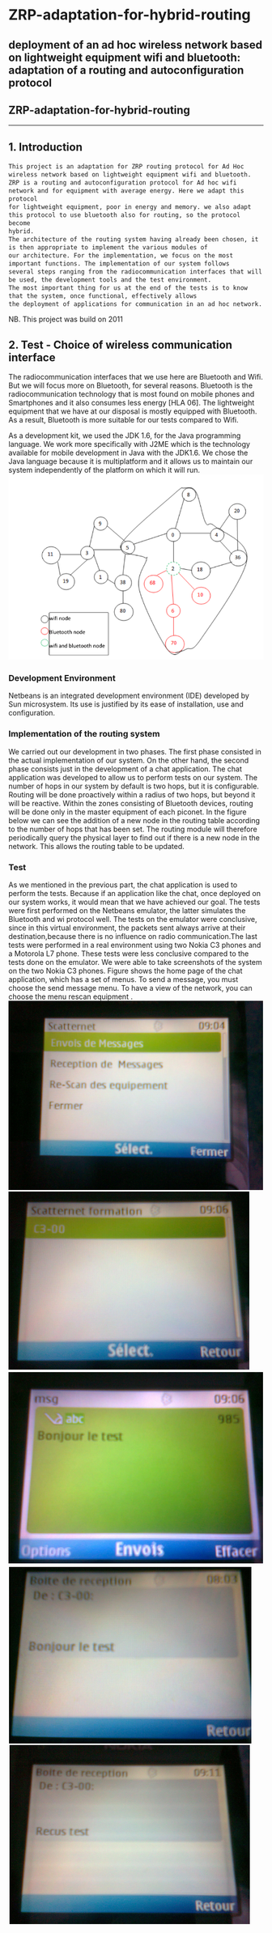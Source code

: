 # ZRP-adaptation-for-hybrid-routing 
deployment of an ad hoc wireless network based on lightweight equipment wifi and bluetooth: adaptation of a routing and autoconfiguration protocol
--------------------------------------------------------------------------------
##                ZRP-adaptation-for-hybrid-routing
--------------------------------------------------------------------------------
## 1. Introduction

    This project is an adaptation for ZRP routing protocol for Ad Hoc wireless network based on lightweight equipment wifi and bluetooth.
    ZRP is a routing and autoconfiguration protocol for Ad hoc wifi network and for equipment with average energy. Here we adapt this protocol
    for lightweight equipment, poor in energy and memory. we also adapt this protocol to use bluetooth also for routing, so the protocol become
    hybrid.
    The architecture of the routing system having already been chosen, it is then appropriate to implement the various modules of 
    our architecture. For the implementation, we focus on the most important functions. The implementation of our system follows 
    several steps ranging from the radiocommunication interfaces that will be used, the development tools and the test environment. 
    The most important thing for us at the end of the tests is to know that the system, once functional, effectively allows 
    the deployment of applications for communication in an ad hoc network.
    
NB. This project was build on 2011

## 2. Test - Choice of wireless communication interface

   The radiocommunication interfaces that we use here are Bluetooth and Wifi.
    But we will focus more on Bluetooth, for several reasons. Bluetooth is the radiocommunication technology that is most 
    found on mobile phones and Smartphones and it also consumes less energy [HLA 06]. The lightweight equipment that we have 
    at our disposal is mostly equipped with Bluetooth. As a result, Bluetooth is more suitable for our tests compared to Wifi.

   As a development kit, we used the JDK 1.6, for the Java programming language. We work more specifically with J2ME which 
   is the technology available for mobile development in Java with the JDK1.6. We chose the Java language because it is 
   multiplatform and it allows us to maintain our system independently of the platform on which it will run.
   <br/>
   <img src="network.png"></img>

### Development Environment
Netbeans is an integrated development environment (IDE) developed by Sun
microsystem. Its use is justified by its ease of installation, use and
configuration.     

### Implementation of the routing system
We carried out our development in two phases. The first phase consisted
in the actual implementation of our system. On the other hand, the second phase consists
just in the development of a chat application. The chat application was developed
to allow us to perform tests on our system. The number of hops in our
system by default is two hops, but it is configurable.
Routing will be done proactively within a radius of two hops, but beyond
it will be reactive.
Within the zones consisting of Bluetooth devices, routing will be
done only in the master equipment of each piconet. In the figure below
we can see the addition of a new node in the routing table according to the number
of hops that has been set. The routing module
will therefore periodically query the physical layer to find out if there is a new
node in the network. This allows the routing table to be updated.

### Test

As we mentioned in the previous part, the chat application
is used to perform the tests. Because if an application like the chat, once deployed on
our system works, it would mean that we have achieved our goal. The tests were first performed on the Netbeans emulator,
 the latter simulates the Bluetooth and wi protocol well. The tests on the emulator were conclusive,
since in this virtual environment, the packets sent always arrive at their destination,because there is no influence
 on radio communication.The last tests were performed in a real environment using two Nokia C3 phones and a Motorola L7 phone. 
 These tests were less conclusive compared to the tests done on the emulator. We were able to take screenshots of the system on 
 the two Nokia C3 phones. Figure  shows the home page of the chat application, which has a set of menus. To send a message, 
 you must choose the send message menu. To  have a view of the network, you can choose the menu rescan equipment .
<br/>
<img src="accueil.png"></img>
<br/>
<img src="select_node.png"></img>
<br/>
<img src="envoi.png"></img>
<br/>
<img src="reception.png"></img>
<br/>
<img src="receiver_to_sender.png"></img>
<br/>

